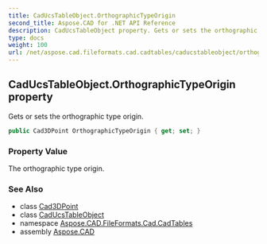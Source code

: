 ```yaml
---
title: CadUcsTableObject.OrthographicTypeOrigin
second_title: Aspose.CAD for .NET API Reference
description: CadUcsTableObject property. Gets or sets the orthographic type origin
type: docs
weight: 100
url: /net/aspose.cad.fileformats.cad.cadtables/caducstableobject/orthographictypeorigin/
---
```

## CadUcsTableObject.OrthographicTypeOrigin property

Gets or sets the orthographic type origin.

```csharp
public Cad3DPoint OrthographicTypeOrigin { get; set; }
```

### Property Value

The orthographic type origin.

### See Also

* class [Cad3DPoint](../../../aspose.cad.fileformats.cad.cadobjects/cad3dpoint/)
* class [CadUcsTableObject](../)
* namespace [Aspose.CAD.FileFormats.Cad.CadTables](../../caducstableobject/)
* assembly [Aspose.CAD](../../../)


